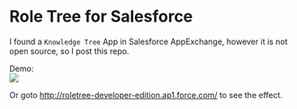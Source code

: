 Role Tree for Salesforce
========================

I found a ```Knowledge Tree``` App in Salesforce AppExchange, however it is not open source, so I post this repo.

Demo:<br />
<img src="https://raw.githubusercontent.com/xjsender/SublimeApexScreenshot/master/roletree.png" /><br/>

Or goto http://roletree-developer-edition.ap1.force.com/ to see the effect.
